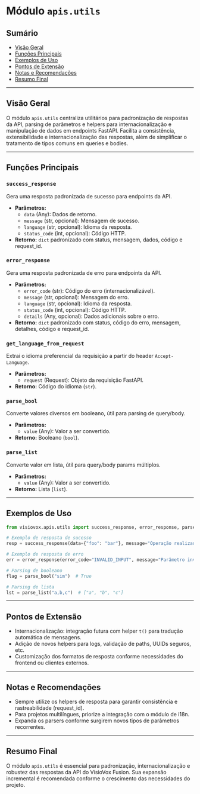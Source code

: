 # Módulo `apis.utils`

## Sumário
- [Visão Geral](#visão-geral)
- [Funções Principais](#funções-principais)
- [Exemplos de Uso](#exemplos-de-uso)
- [Pontos de Extensão](#pontos-de-extensão)
- [Notas e Recomendações](#notas-e-recomendações)
- [Resumo Final](#resumo-final)

---

## Visão Geral
O módulo `apis.utils` centraliza utilitários para padronização de respostas da API, parsing de parâmetros e helpers para internacionalização e manipulação de dados em endpoints FastAPI. Facilita a consistência, extensibilidade e internacionalização das respostas, além de simplificar o tratamento de tipos comuns em queries e bodies.

---

## Funções Principais

### `success_response`
Gera uma resposta padronizada de sucesso para endpoints da API.
- **Parâmetros:**
  - `data` (Any): Dados de retorno.
  - `message` (str, opcional): Mensagem de sucesso.
  - `language` (str, opcional): Idioma da resposta.
  - `status_code` (int, opcional): Código HTTP.
- **Retorno:** `dict` padronizado com status, mensagem, dados, código e request_id.

### `error_response`
Gera uma resposta padronizada de erro para endpoints da API.
- **Parâmetros:**
  - `error_code` (str): Código do erro (internacionalizável).
  - `message` (str, opcional): Mensagem do erro.
  - `language` (str, opcional): Idioma da resposta.
  - `status_code` (int, opcional): Código HTTP.
  - `details` (Any, opcional): Dados adicionais sobre o erro.
- **Retorno:** `dict` padronizado com status, código do erro, mensagem, detalhes, código e request_id.

### `get_language_from_request`
Extrai o idioma preferencial da requisição a partir do header `Accept-Language`.
- **Parâmetros:**
  - `request` (Request): Objeto da requisição FastAPI.
- **Retorno:** Código do idioma (`str`).

### `parse_bool`
Converte valores diversos em booleano, útil para parsing de query/body.
- **Parâmetros:**
  - `value` (Any): Valor a ser convertido.
- **Retorno:** Booleano (`bool`).

### `parse_list`
Converte valor em lista, útil para query/body params múltiplos.
- **Parâmetros:**
  - `value` (Any): Valor a ser convertido.
- **Retorno:** Lista (`list`).

---

## Exemplos de Uso

```python
from visiovox.apis.utils import success_response, error_response, parse_bool, parse_list

# Exemplo de resposta de sucesso
resp = success_response(data={"foo": "bar"}, message="Operação realizada com sucesso", language="pt")

# Exemplo de resposta de erro
err = error_response(error_code="INVALID_INPUT", message="Parâmetro inválido", language="pt", details={"param": "id"})

# Parsing de booleano
flag = parse_bool("sim")  # True

# Parsing de lista
lst = parse_list("a,b,c")  # ["a", "b", "c"]
```

---

## Pontos de Extensão
- Internacionalização: integração futura com helper `t()` para tradução automática de mensagens.
- Adição de novos helpers para logs, validação de paths, UUIDs seguros, etc.
- Customização dos formatos de resposta conforme necessidades do frontend ou clientes externos.

---

## Notas e Recomendações
- Sempre utilize os helpers de resposta para garantir consistência e rastreabilidade (request_id).
- Para projetos multilíngues, priorize a integração com o módulo de i18n.
- Expanda os parsers conforme surgirem novos tipos de parâmetros recorrentes.

---

## Resumo Final
O módulo `apis.utils` é essencial para padronização, internacionalização e robustez das respostas da API do VisioVox Fusion. Sua expansão incremental é recomendada conforme o crescimento das necessidades do projeto. 